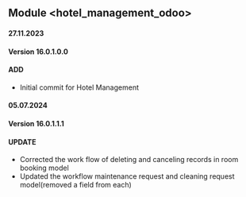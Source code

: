 ## Module <hotel_management_odoo>

#### 27.11.2023
#### Version 16.0.1.0.0
#### ADD

- Initial commit for Hotel Management

#### 05.07.2024
#### Version 16.0.1.1.1
#### UPDATE
 - Corrected the work flow of deleting and canceling records in room booking model
 - Updated the workflow maintenance request and cleaning request model(removed a field from each)
